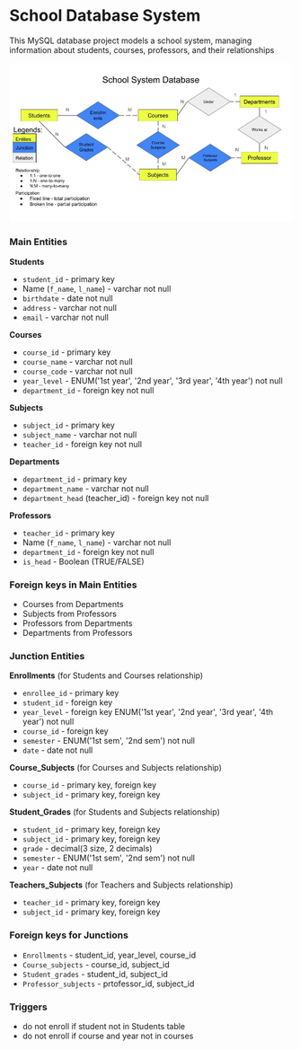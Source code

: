 # School Database System

This MySQL database project models a school system, managing information about students, courses, professors, and their relationships

![School DB ERD](https://github.com/Codeit-Michael/SchoolDB-SQL/blob/main/SchoolDB-ERD.jpg)

### Main Entities
**Students**
- `student_id` - primary key
- Name (`f_name`, `l_name`) - varchar not null
- `birthdate` - date not null
- `address` - varchar not null
- `email` - varchar not null

**Courses**
- `course_id` - primary key
- `course_name` - varchar not null
- `course_code` - varchar not null
- `year_level` - ENUM('1st year', '2nd year', '3rd year', '4th year') not null
- `department_id` - foreign key not null

**Subjects**
- `subject_id` - primary key
- `subject_name` - varchar not null
- `teacher_id` - foreign key not null

**Departments**
- `department_id` - primary key
- `department_name` - varchar not null
- `department_head` (teacher_id) - foreign key not null

**Professors**
- `teacher_id` - primary key
- Name (`f_name`, `l_name`) - varchar not null
- `department_id` - foreign key not null
- `is_head` - Boolean (TRUE/FALSE)                            

### Foreign keys in Main Entities
- Courses from Departments
- Subjects from Professors
- Professors from Departments
- Departments from Professors

### Junction Entities
**Enrollments** (for Students and Courses relationship)
- `enrollee_id`  - primary key
- `student_id` - foreign key
- `year_level` - foreign key ENUM('1st year', '2nd year', '3rd year', '4th year') not null
- `course_id` - foreign key
- `semester` - ENUM('1st sem', '2nd sem') not null
- `date` - date not null

**Course_Subjects** (for Courses and Subjects relationship)
- `course_id` - primary key, foreign key
- `subject_id` - primary key, foreign key

**Student_Grades** (for Students and Subjects relationship)
- `student_id` - primary key, foreign key
- `subject_id` - primary key, foreign key
- `grade` - decimal(3 size, 2 decimals)
- `semester` - ENUM('1st sem', '2nd sem') not null
- `year` - date not null

**Teachers_Subjects** (for Teachers and Subjects relationship)
- `teacher_id` - primary key, foreign key
- `subject_id` - primary key, foreign key

### Foreign keys for Junctions 
- `Enrollments` - student_id, year_level, course_id
- `Course_subjects` - course_id, subject_id
- `Student_grades` - student_id, subject_id
- `Professor_subjects` - prtofessor_id, subject_id

### Triggers
- do not enroll if student not in Students table
- do not enroll if course and year not in courses
